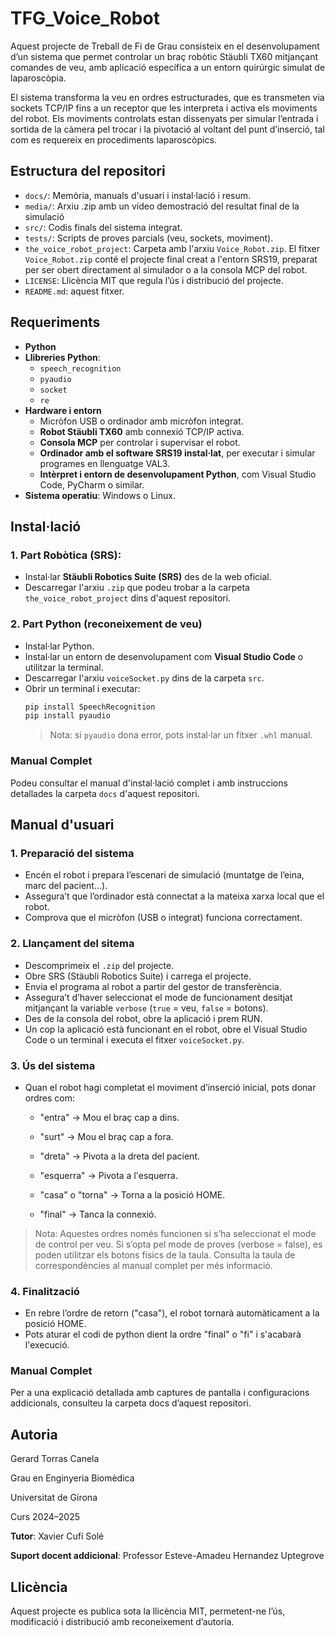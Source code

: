 # TFG_Voice_Robot
Aquest projecte de Treball de Fi de Grau consisteix en el desenvolupament d’un sistema que permet controlar un braç robòtic Stäubli TX60 mitjançant comandes de veu, amb aplicació específica a un entorn quirúrgic simulat de laparoscòpia.

El sistema transforma la veu en ordres estructurades, que es transmeten via sockets TCP/IP fins a un receptor que les interpreta i activa els moviments del robot. Els moviments controlats estan dissenyats per simular l’entrada i sortida de la càmera pel trocar i la pivotació al voltant del punt d’inserció, tal com es requereix en procediments laparoscòpics.

## Estructura del repositori
- `docs/`: Memòria, manuals d'usuari i instal·lació i resum.
- `media/`: Arxiu .zip amb un vídeo demostració del resultat final de la simulació
- `src/`: Codis finals del sistema integrat.
- `tests/`: Scripts de proves parcials (veu, sockets, moviment).
- `the_voice_robot_project`: Carpeta amb l'arxiu `Voice_Robot.zip`. El fitxer `Voice_Robot.zip` conté el projecte final creat a l'entorn SRS19, preparat per ser obert directament al simulador o a la consola MCP del robot.
- `LICENSE`: Llicència MIT que regula l’ús i distribució del projecte.
- `README.md`: aquest fitxer.



## Requeriments
- **Python**
- **Llibreries Python**:
  - `speech_recognition`
  - `pyaudio`
  - `socket`
  - `re`
- **Hardware i entorn**
  - Micròfon USB o ordinador amb micròfon integrat.
  - **Robot Stäubli TX60** amb connexió TCP/IP activa.
  - **Consola MCP** per controlar i supervisar el robot.
  - **Ordinador amb el software SRS19 instal·lat**, per executar i simular programes en llenguatge VAL3.
  - **Intèrpret i entorn de desenvolupament Python**, com Visual Studio Code, PyCharm o similar.
- **Sistema operatiu**: Windows o Linux.


## Instal·lació
### 1. Part Robòtica (SRS):
- Instal·lar **Stäubli Robotics Suite (SRS)** des de la web oficial.
- Descarregar l'arxiu `.zip` que podeu trobar a la carpeta `the_voice_robot_project` dins d'aquest repositori.
  
### 2. Part Python (reconeixement de veu)
- Instal·lar Python.
- Instal·lar un entorn de desenvolupament com **Visual Studio Code** o utilitzar la terminal.
- Descarregar l'arxiu `voiceSocket.py` dins de la carpeta `src`.
- Obrir un terminal i executar:
    ```bash
    pip install SpeechRecognition
    pip install pyaudio
    ```
  > Nota: si `pyaudio` dona error, pots instal·lar un fitxer `.whl` manual.

### Manual Complet
Podeu consultar el manual d'instal·lació complet i amb instruccions detallades la carpeta `docs` d'aquest repositori.

## Manual d'usuari
### 1. Preparació del sistema
- Encén el robot i prepara l’escenari de simulació (muntatge de l’eina, marc del pacient...).
- Assegura’t que l’ordinador està connectat a la mateixa xarxa local que el robot.
- Comprova que el micròfon (USB o integrat) funciona correctament.

### 2. Llançament del sitema 
- Descomprimeix el `.zip` del projecte.
- Obre SRS (Stäubli Robotics Suite) i carrega el projecte.
- Envia el programa al robot a partir del gestor de transferència.
- Assegura’t d’haver seleccionat el mode de funcionament desitjat mitjançant la variable `verbose` (`true` = veu, `false` = botons).
- Des de la consola del robot, obre la aplicació i prem RUN.
- Un cop la aplicació està funcionant en el robot, obre el Visual Studio Code o un terminal i executa el fitxer `voiceSocket.py`.

### 3. Ús del sistema
- Quan el robot hagi completat el moviment d’inserció inicial, pots donar ordres com:
  - "entra" → Mou el braç cap a dins.

  - "surt" → Mou el braç cap a fora.

  - "dreta" → Pivota a la dreta del pacient.

  - "esquerra" → Pivota a l'esquerra.

  - "casa" o "torna" → Torna a la posició HOME.

  - "final" → Tanca la connexió.
  
> Nota: Aquestes ordres només funcionen si s’ha seleccionat el mode de control per veu.
> Si s’opta pel mode de proves (verbose = false), es poden utilitzar els botons físics de la taula. Consulta la taula de correspondències al manual complet per més informació.

### 4. Finalització
- En rebre l’ordre de retorn ("casa"), el robot tornarà automàticament a la posició HOME.
- Pots aturar el codi de python dient la ordre "final" o "fi" i s'acabarà l'execució.

### Manual Complet
Per a una explicació detallada amb captures de pantalla i configuracions addicionals, consulteu la carpeta docs d’aquest repositori.


## Autoria
Gerard Torras Canela

Grau en Enginyeria Biomèdica

Universitat de Girona

Curs 2024–2025

**Tutor**: Xavier Cufí Solé

**Suport docent addicional**: Professor Esteve-Amadeu Hernandez Uptegrove


## Llicència
Aquest projecte es publica sota la llicència MIT, permetent-ne l’ús, modificació i distribució amb reconeixement d’autoria.
